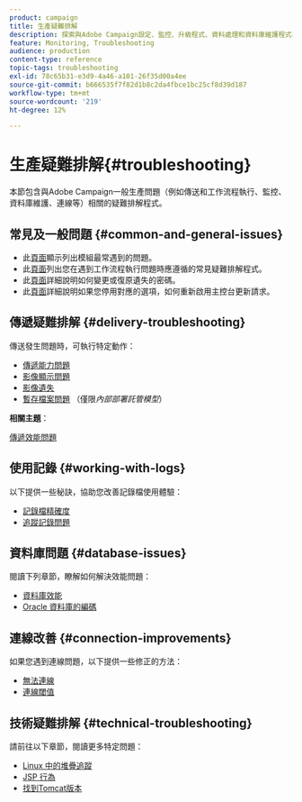 ```yaml
---
product: campaign
title: 生產疑難排解
description: 探索與Adobe Campaign設定、監控、升級程式、資料處理和資料庫維護程式相關的生產疑難排解程式
feature: Monitoring, Troubleshooting
audience: production
content-type: reference
topic-tags: troubleshooting
exl-id: 78c65b31-e3d9-4a46-a101-26f35d00a4ee
source-git-commit: b666535f7f82d1b8c2da4fbce1bc25cf8d39d187
workflow-type: tm+mt
source-wordcount: '219'
ht-degree: 12%

---
```


# 生產疑難排解{#troubleshooting}



本節包含與Adobe Campaign一般生產問題（例如傳送和工作流程執行、監控、資料庫維護、連線等）相關的疑難排解程式。

## 常見及一般問題 {#common-and-general-issues}

* 此[頁面](../../production/using/modules-and-frequent-issues.md)顯示列出模組最常遇到的問題。
* 此[頁面](../../production/using/workflow-execution.md)列出您在遇到工作流程執行問題時應遵循的常見疑難排解程式。
* 此[頁面](../../production/using/lost-password.md)詳細說明如何變更或復原遺失的密碼。
* 此[頁面](../../production/using/console-update.md)詳細說明如果您停用對應的選項，如何重新啟用主控台更新請求。

## 傳遞疑難排解 {#delivery-troubleshooting}

傳送發生問題時，可執行特定動作：
* [傳遞能力問題](../../production/using/performance-and-throughput-issues.md#deliverability_issues)
* [影像顯示問題](../../production/using/image-display-issues.md)
* [影像遺失](../../production/using/images-missing.md)
* [暫存檔案問題](../../production/using/temporary-files.md) （僅限&#x200B;*內部部署託管模型*）

**相關主題**：

[傳遞效能問題](../../delivery/using/delivery-performances.md)

## 使用記錄 {#working-with-logs}

以下提供一些秘訣，協助您改善記錄檔使用體驗：

* [記錄檔精確度](../../production/using/log-precision.md)
* [追蹤記錄問題](../../production/using/tracking-logs-issues.md)

## 資料庫問題 {#database-issues}

閱讀下列章節，瞭解如何解決效能問題：

* [資料庫效能](../../production/using/database-performances.md)
* [Oracle 資料庫的編碼](../../production/using/encoding-of-the-oracle-database.md)

## 連線改善 {#connection-improvements}

如果您遇到連線問題，以下提供一些修正的方法：

* [無法連線](../../production/using/failure-to-connect.md)
* [連線閾值](../../production/using/connection-thresholds.md)

## 技術疑難排解 {#technical-troubleshooting}

請前往以下章節，閱讀更多特定問題：

* [Linux 中的堆疊追蹤](../../production/using/stack-trace-in-linux.md)
* [JSP 行為](../../production/using/jsp-behavior.md)
* [找到Tomcat版本](../../production/using/locate-tomcat-version.md)
